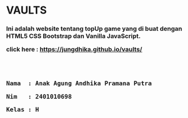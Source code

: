 <h1><b>VAULTS</b></h1>

<h3>Ini adalah website tentang topUp game yang di buat dengan HTML5 CSS Bootstrap dan Vanilla JavaScript.</p>
<p> click here : <span><a href="https://jungdhika.github.io/vaults/">https://jungdhika.github.io/vaults/</a></span></p>
<br>
<br>
<pre>Nama  : Anak Agung Andhika Pramana Putra</pre>
<pre>Nim   : 2401010698</pre>
<pre>Kelas : H</pre>
